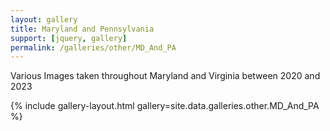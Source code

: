 ```yaml
---
layout: gallery
title: Maryland and Pennsylvania
support: [jquery, gallery]
permalink: /galleries/other/MD_And_PA
---
```


Various Images taken throughout Maryland and Virginia between 2020 and 2023

{% include gallery-layout.html gallery=site.data.galleries.other.MD_And_PA %}
